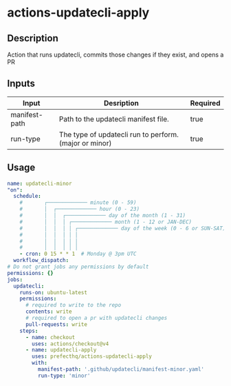 # actions-updatecli-apply
## Description
Action that runs updatecli, commits those changes if they exist, and opens a PR

## Inputs
| Input | Desription | Required |
|-------|------------|----------|
| manifest-path | Path to the updatecli manifest file. | true |
| run-type | The type of updatecli run to perform. (major or minor) | true |

## Usage
```yaml
name: updatecli-minor
"on":
  schedule:
    #       ┌───────────── minute (0 - 59)
    #       │  ┌───────────── hour (0 - 23)
    #       │  │  ┌───────────── day of the month (1 - 31)
    #       │  │  │ ┌───────────── month (1 - 12 or JAN-DEC)
    #       │  │  │ │ ┌───────────── day of the week (0 - 6 or SUN-SAT)
    #       │  │  │ │ │
    #       │  │  │ │ │
    #       │  │  │ │ │
    - cron: 0 15 * * 1  # Monday @ 3pm UTC
  workflow_dispatch:
# Do not grant jobs any permissions by default
permissions: {}
jobs:
  updatecli:
    runs-on: ubuntu-latest
    permissions:
      # required to write to the repo
      contents: write
      # required to open a pr with updatecli changes
      pull-requests: write
    steps:
      - name: checkout
        uses: actions/checkout@v4
      - name: updatecli-apply
        uses: prefecthq/actions-updatecli-apply
        with:
          manifest-path: '.github/updatecli/manifest-minor.yaml'
          run-type: 'minor'
```